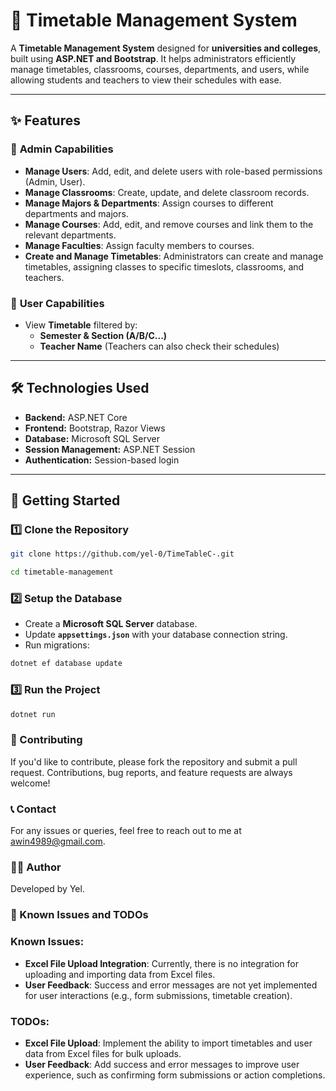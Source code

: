 # 🏫 Timetable Management System

A **Timetable Management System** designed for **universities and colleges**, built using **ASP.NET and Bootstrap**. It helps administrators efficiently manage timetables, classrooms, courses, departments, and users, while allowing students and teachers to view their schedules with ease.

---

## ✨ Features

### 🔹 **Admin Capabilities**
- **Manage Users**: Add, edit, and delete users with role-based permissions (Admin, User).
- **Manage Classrooms**: Create, update, and delete classroom records.
- **Manage Majors & Departments**: Assign courses to different departments and majors.
- **Manage Courses**: Add, edit, and remove courses and link them to the relevant departments.
- **Manage Faculties**: Assign faculty members to courses.
- **Create and Manage Timetables**: Administrators can create and manage timetables, assigning classes to specific timeslots, classrooms, and teachers.

### 🔹 **User Capabilities**  
- View **Timetable** filtered by:  
  - **Semester & Section (A/B/C...)**  
  - **Teacher Name** (Teachers can also check their schedules)  

---

## 🛠 **Technologies Used**
- **Backend:** ASP.NET Core  
- **Frontend:** Bootstrap, Razor Views  
- **Database:** Microsoft SQL Server  
- **Session Management:** ASP.NET Session  
- **Authentication:** Session-based login  

---

## 🚀 **Getting Started**

### 1️⃣ **Clone the Repository**
```sh
git clone https://github.com/yel-0/TimeTableC-.git
```
```sh
cd timetable-management
```

### 2️⃣ **Setup the Database**
- Create a **Microsoft SQL Server** database.
- Update **`appsettings.json`** with your database connection string.
- Run migrations:
```sh
dotnet ef database update
```

### 3️⃣ **Run the Project**
```sh
dotnet run
```

### 📝 Contributing

If you'd like to contribute, please fork the repository and submit a pull request. Contributions, bug reports, and feature requests are always welcome!

### 📞 Contact

For any issues or queries, feel free to reach out to me at awin4989@gmail.com.

### 👨‍💻 Author

Developed by Yel.

### 🐛 Known Issues and TODOs
### Known Issues:
- **Excel File Upload Integration**: Currently, there is no integration for uploading and importing data from Excel files.
- **User Feedback**: Success and error messages are not yet implemented for user interactions (e.g., form submissions, timetable creation).
  
### TODOs:
- **Excel File Upload**: Implement the ability to import timetables and user data from Excel files for bulk uploads.
- **User Feedback**: Add success and error messages to improve user experience, such as confirming form submissions or action completions.
